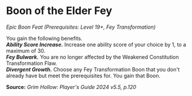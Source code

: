 # Boon of the Elder Fey
*Epic Boon Feat (Prerequisites: Level 19+, Fey Transformation)*

You gain the following benefits.  
***Ability Score Increase.*** Increase one ability score of your choice by 1, to a maximum of 30.  
***Fey Bulwark.*** You are no longer affected by the Weakened Constitution Transformation Flaw.  
***Divergent Growth.*** Choose any Fey Transformation Boon that you don't already have but meet the prerequisites for. You gain that Boon.

**Source:** *Grim Hollow: Player's Guide 2024 v5.5, p.120*